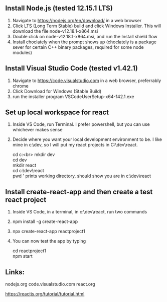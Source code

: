 
Install Node.js (tested 12.15.1 LTS)
-----------------------------
1. Navigate to https://nodejs.org/en/download/ in a web browser
2. Click LTS (Long Term Stable) build and click Windows Installer.  This will download the file node-v12.18.1-x864.msi
3. Double click on node-v12.18.1-x864.msi, and run the Install shield flow
4. Install choclately when the prompt shows up (choclately is a package sever for certain C++ binary packages, required for some node modules)

Install Visual Studio Code (tested v1.42.1)
-----------------------------
1. Navigate to https://code.visualstudio.com in a web browser, preferrably chrome
2. Click Download for Windows (Stable Build)
3. run the installer program VSCodeUserSetup-x64-142.1.exe

Set up local workspace for react
-----------------------------
1. Inside VS Code, run Terminal.  I prefer powershell, but you can use whichever makes sense
2. Decide where you want your local development environment to be.  I like mine in c:\dev, so I will put my react projects in C:\dev\react.

   cd c:\<br>
   mkdir dev<br>
   cd dev<br>
   mkdir react<br>
   cd c:\dev\react<br>
   pwd          ' prints working directory, should show you are in c:\dev\react<br>

Install create-react-app and then create a test react project
-----------------------------
1. Inside VS Code, in a terminal, in c:\dev\react, run two commands
2. npm install -g create-react-app
3. npx create-react-app reactproject1
4. You can now test the app by typing

     cd reactproject1<br>
     npm start<br>

Links:
-----------------------------
nodejs.org
code.visualstudio.com
react.org

https://reactjs.org/tutorial/tutorial.html

